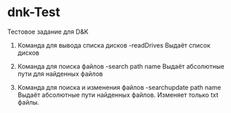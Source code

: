 # dnk-Test
Тестовое задание для D&amp;K

1. Команда для вывода списка дисков -readDrives
Выдаёт список дисков

2. Команда для поиска файлов -search path name
Выдаёт абсолютные пути для найденных файлов

3. Команда для поиска и изменения файлов -searchupdate path name
Выдаёт абсолютные пути найденных файлов. 
Изменяет только txt файлы.
